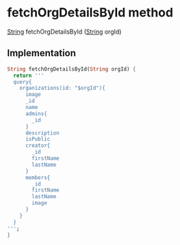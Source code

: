 


# fetchOrgDetailsById method








[String](https://api.flutter.dev/flutter/dart-core/String-class.html) fetchOrgDetailsById
([String](https://api.flutter.dev/flutter/dart-core/String-class.html) orgId)








## Implementation

```dart
String fetchOrgDetailsById(String orgId) {
  return '''
  query{
    organizations(id: "$orgId"){
      image
      _id
      name
      admins{
        _id
      }
      description
      isPublic
      creator{
        _id
        firstName
        lastName
      }
      members{
        _id
        firstName
        lastName
        image
      }
    }
  }
''';
}
```







